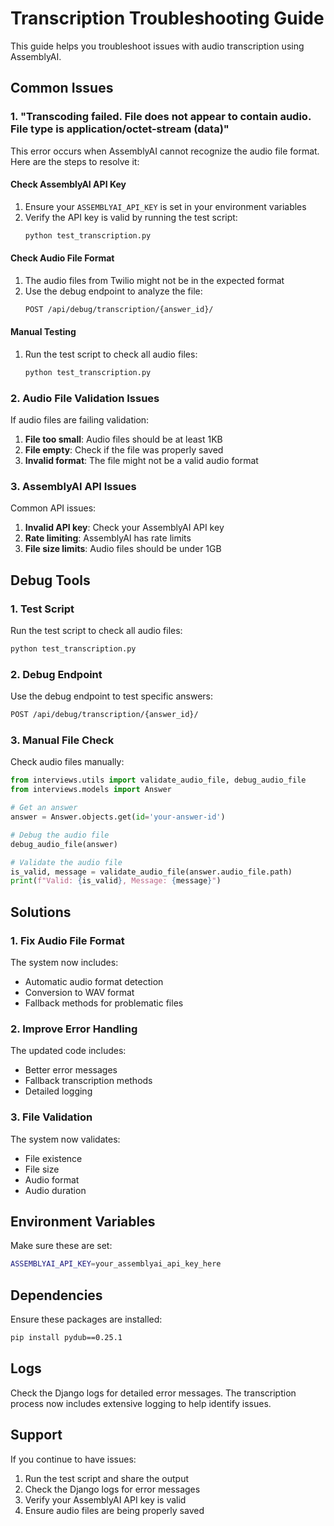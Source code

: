 # Transcription Troubleshooting Guide

This guide helps you troubleshoot issues with audio transcription using AssemblyAI.

## Common Issues

### 1. "Transcoding failed. File does not appear to contain audio. File type is application/octet-stream (data)"

This error occurs when AssemblyAI cannot recognize the audio file format. Here are the steps to resolve it:

#### Check AssemblyAI API Key
1. Ensure your `ASSEMBLYAI_API_KEY` is set in your environment variables
2. Verify the API key is valid by running the test script:
   ```bash
   python test_transcription.py
   ```

#### Check Audio File Format
1. The audio files from Twilio might not be in the expected format
2. Use the debug endpoint to analyze the file:
   ```bash
   POST /api/debug/transcription/{answer_id}/
   ```

#### Manual Testing
1. Run the test script to check all audio files:
   ```bash
   python test_transcription.py
   ```

### 2. Audio File Validation Issues

If audio files are failing validation:

1. **File too small**: Audio files should be at least 1KB
2. **File empty**: Check if the file was properly saved
3. **Invalid format**: The file might not be a valid audio format

### 3. AssemblyAI API Issues

Common API issues:

1. **Invalid API key**: Check your AssemblyAI API key
2. **Rate limiting**: AssemblyAI has rate limits
3. **File size limits**: Audio files should be under 1GB

## Debug Tools

### 1. Test Script
Run the test script to check all audio files:
```bash
python test_transcription.py
```

### 2. Debug Endpoint
Use the debug endpoint to test specific answers:
```bash
POST /api/debug/transcription/{answer_id}/
```

### 3. Manual File Check
Check audio files manually:
```python
from interviews.utils import validate_audio_file, debug_audio_file
from interviews.models import Answer

# Get an answer
answer = Answer.objects.get(id='your-answer-id')

# Debug the audio file
debug_audio_file(answer)

# Validate the audio file
is_valid, message = validate_audio_file(answer.audio_file.path)
print(f"Valid: {is_valid}, Message: {message}")
```

## Solutions

### 1. Fix Audio File Format
The system now includes:
- Automatic audio format detection
- Conversion to WAV format
- Fallback methods for problematic files

### 2. Improve Error Handling
The updated code includes:
- Better error messages
- Fallback transcription methods
- Detailed logging

### 3. File Validation
The system now validates:
- File existence
- File size
- Audio format
- Audio duration

## Environment Variables

Make sure these are set:
```bash
ASSEMBLYAI_API_KEY=your_assemblyai_api_key_here
```

## Dependencies

Ensure these packages are installed:
```bash
pip install pydub==0.25.1
```

## Logs

Check the Django logs for detailed error messages. The transcription process now includes extensive logging to help identify issues.

## Support

If you continue to have issues:
1. Run the test script and share the output
2. Check the Django logs for error messages
3. Verify your AssemblyAI API key is valid
4. Ensure audio files are being properly saved
